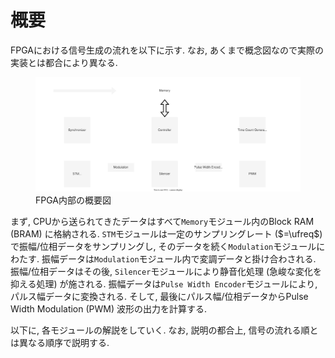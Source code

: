 # 概要

FPGAにおける信号生成の流れを以下に示す.
なお, あくまで概念図なので実際の実装とは都合により異なる.

<figure>
  <a href="../../fig/Developers_Manual/FPGA/overview.svg" data-lightbox="image"><img src="../../fig/Developers_Manual/FPGA/overview.svg"/></a>
  <figcaption>FPGA内部の概要図</figcaption>
</figure>

まず, CPUから送られてきたデータはすべて`Memory`モジュール内のBlock RAM (BRAM) に格納される.
`STM`モジュールは一定のサンプリングレート ($=\ufreq$) で振幅/位相データをサンプリングし, そのデータを続く`Modulation`モジュールにわたす.
振幅データは`Modulation`モジュール内で変調データと掛け合わされる.
振幅/位相データはその後, `Silencer`モジュールにより静音化処理 (急峻な変化を抑える処理) が施される.
振幅データは`Pulse Width Encoder`モジュールにより, パルス幅データに変換される.
そして, 最後にパルス幅/位相データからPulse Width Modulation (PWM) 波形の出力を計算する.

以下に, 各モジュールの解説をしていく.
なお, 説明の都合上, 信号の流れる順とは異なる順序で説明する.
